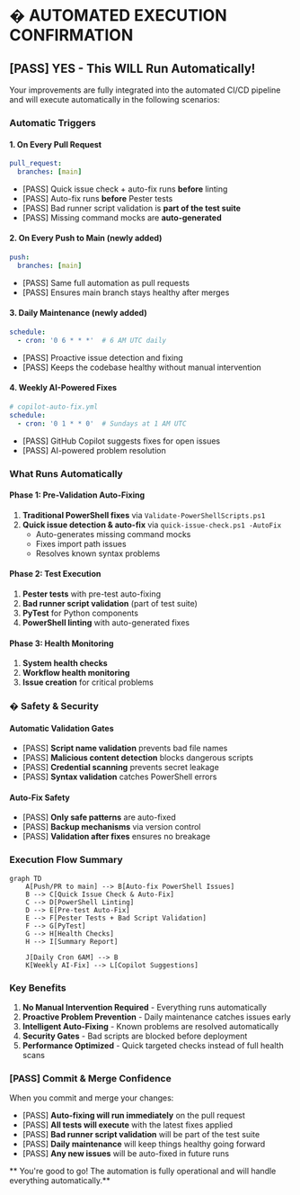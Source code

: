 # � AUTOMATED EXECUTION CONFIRMATION

## [PASS] YES - This WILL Run Automatically!

Your improvements are fully integrated into the automated CI/CD pipeline and will execute automatically in the following scenarios:

###  **Automatic Triggers**

#### 1. **On Every Pull Request**
```yaml
pull_request:
  branches: [main]
```
- [PASS] Quick issue check + auto-fix runs **before** linting
- [PASS] Auto-fix runs **before** Pester tests  
- [PASS] Bad runner script validation is **part of the test suite**
- [PASS] Missing command mocks are **auto-generated**

#### 2. **On Every Push to Main** (newly added)
```yaml
push:
  branches: [main]
```
- [PASS] Same full automation as pull requests
- [PASS] Ensures main branch stays healthy after merges

#### 3. **Daily Maintenance** (newly added)
```yaml
schedule:
  - cron: '0 6 * * *'  # 6 AM UTC daily
```
- [PASS] Proactive issue detection and fixing
- [PASS] Keeps the codebase healthy without manual intervention

#### 4. **Weekly AI-Powered Fixes**
```yaml
# copilot-auto-fix.yml
schedule:
  - cron: '0 1 * * 0'  # Sundays at 1 AM UTC
```
- [PASS] GitHub Copilot suggests fixes for open issues
- [PASS] AI-powered problem resolution

###  **What Runs Automatically**

#### **Phase 1: Pre-Validation Auto-Fixing**
1. **Traditional PowerShell fixes** via `Validate-PowerShellScripts.ps1`
2. **Quick issue detection & auto-fix** via `quick-issue-check.ps1 -AutoFix`
   - Auto-generates missing command mocks
   - Fixes import path issues
   - Resolves known syntax problems

#### **Phase 2: Test Execution**  
1. **Pester tests** with pre-test auto-fixing
2. **Bad runner script validation** (part of test suite)
3. **PyTest** for Python components
4. **PowerShell linting** with auto-generated fixes

#### **Phase 3: Health Monitoring**
1. **System health checks**
2. **Workflow health monitoring** 
3. **Issue creation** for critical problems

### � **Safety & Security**

#### **Automatic Validation Gates**
- [PASS] **Script name validation** prevents bad file names
- [PASS] **Malicious content detection** blocks dangerous scripts
- [PASS] **Credential scanning** prevents secret leakage
- [PASS] **Syntax validation** catches PowerShell errors

#### **Auto-Fix Safety**
- [PASS] **Only safe patterns** are auto-fixed
- [PASS] **Backup mechanisms** via version control
- [PASS] **Validation after fixes** ensures no breakage

###  **Execution Flow Summary**

```mermaid
graph TD
    A[Push/PR to main] --> B[Auto-fix PowerShell Issues]
    B --> C[Quick Issue Check & Auto-Fix]
    C --> D[PowerShell Linting]
    D --> E[Pre-test Auto-Fix]
    E --> F[Pester Tests + Bad Script Validation]
    F --> G[PyTest]
    G --> H[Health Checks]
    H --> I[Summary Report]
    
    J[Daily Cron 6AM] --> B
    K[Weekly AI-Fix] --> L[Copilot Suggestions]
```

###  **Key Benefits**

1. **No Manual Intervention Required** - Everything runs automatically
2. **Proactive Problem Prevention** - Daily maintenance catches issues early  
3. **Intelligent Auto-Fixing** - Known problems are resolved automatically
4. **Security Gates** - Bad scripts are blocked before deployment
5. **Performance Optimized** - Quick targeted checks instead of full health scans

### [PASS] **Commit & Merge Confidence**

When you commit and merge your changes:

- [PASS] **Auto-fixing will run immediately** on the pull request
- [PASS] **All tests will execute** with the latest fixes applied
- [PASS] **Bad runner script validation** will be part of the test suite
- [PASS] **Daily maintenance** will keep things healthy going forward
- [PASS] **Any new issues** will be auto-fixed in future runs

** You're good to go! The automation is fully operational and will handle everything automatically.**
